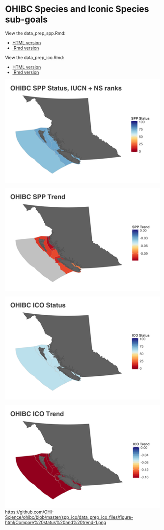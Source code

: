 # OHIBC Species and Iconic Species sub-goals

View the data_prep_spp.Rmd:

* [HTML version](https://rawgit.com/OHI-Science/ohibc/master/spp_ico/data_prep_spp.html)
* [.Rmd version](https://github.com/OHI-Science/ohibc/blob/master/spp_ico/data_prep_spp.Rmd)

View the data_prep_ico.Rmd:

* [HTML version](https://rawgit.com/OHI-Science/ohibc/master/spp_ico/data_prep_ico.html)
* [.Rmd version](https://github.com/OHI-Science/ohibc/blob/master/spp_ico/data_prep_ico.Rmd)

![SPP Status map](https://github.com/OHI-Science/ohibc/blob/master/spp_ico/data_prep_spp_files/figure-html/plot%20scores%20as%20polygons-1.png)

![SPP Trend map](https://github.com/OHI-Science/ohibc/blob/master/spp_ico/data_prep_spp_files/figure-html/plot%20scores%20as%20polygons-2.png)

![ICO Status map](https://github.com/OHI-Science/ohibc/blob/master/spp_ico/data_prep_ico_files/figure-html/Compare%20status%20and%20trend-1.png)

![ICO Trend map](https://github.com/OHI-Science/ohibc/blob/master/spp_ico/data_prep_ico_files/figure-html/Compare%20status%20and%20trend-2.png)
https://github.com/OHI-Science/ohibc/blob/master/spp_ico/data_prep_ico_files/figure-html/Compare%20status%20and%20trend-1.png
